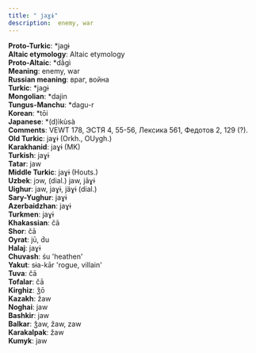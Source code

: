 ```yaml
---
title: " jaɣɨ"
description:  enemy, war
---
```


<strong>Proto-Turkic</strong>:  *jagɨ<br>
<strong>Altaic etymology</strong>:  Altaic etymology<br>
<strong> Proto-Altaic</strong>:  *dằgì<br>
<strong>Meaning</strong>:  enemy, war<br>
<strong>Russian meaning</strong>:  враг, война<br>
<strong>Turkic</strong>:  *jagɨ<br>
<strong>Mongolian</strong>:  *dajin<br>
<strong>Tungus-Manchu</strong>:  *dagu-r<br>
<strong>Korean</strong>:  *tōi<br>
<strong>Japanese</strong>:  *(d)ìkùsà<br>
<strong>Comments</strong>:  VEWT 178, ЭСТЯ 4, 55-56, Лексика 561, Федотов 2, 129 (?).<br>
<strong>Old Turkic</strong>:  jaɣɨ (Orkh., OUygh.)<br>
<strong>Karakhanid</strong>:  jaɣɨ (MK)<br>
<strong>Turkish</strong>:  jaɣɨ<br>
<strong>Tatar</strong>:  jaw<br>
<strong>Middle Turkic</strong>:  jaɣɨ (Houts.)<br>
<strong>Uzbek</strong>:  jɔw, (dial.) jaw, jāɣɨ<br>
<strong>Uighur</strong>:  jaw, jaɣɨ, jäɣɨ (dial.)<br>
<strong>Sary-Yughur</strong>:  jaɣɨ<br>
<strong>Azerbaidzhan</strong>:  jaɣɨ<br>
<strong>Turkmen</strong>:  jaɣɨ<br>
<strong>Khakassian</strong>:  čā<br>
<strong>Shor</strong>:  čā<br>
<strong>Oyrat</strong>:  jū, d́u<br>
<strong>Halaj</strong>:  jaɣɨ<br>
<strong>Chuvash</strong>:  śu 'heathen'<br>
<strong>Yakut</strong>:  sɨa-kār 'rogue, villain'<br>
<strong>Tuva</strong>:  čā<br>
<strong>Tofalar</strong>:  čā<br>
<strong>Kirghiz</strong>:  ǯō<br>
<strong>Kazakh</strong>:  žaw<br>
<strong>Noghai</strong>:  jaw<br>
<strong>Bashkir</strong>:  jaw<br>
<strong>Balkar</strong>:  ǯaw, žaw, zaw<br>
<strong>Karakalpak</strong>:  žaw<br>
<strong>Kumyk</strong>:  jaw<br>


